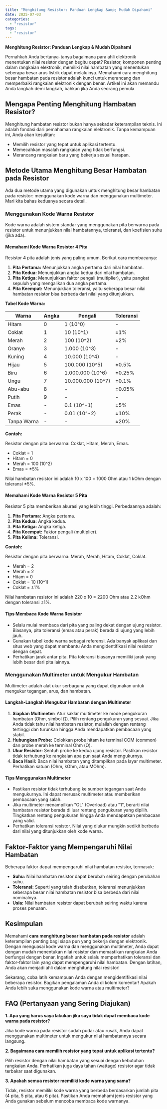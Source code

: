 ```yaml
---
title: "Menghitung Resistor: Panduan Lengkap &amp; Mudah Dipahami"
date: 2025-07-03
categories: 
  - "resistor"
tags: 
  - "resistor"
---
```


**Menghitung Resistor: Panduan Lengkap & Mudah Dipahami**

Pernahkah Anda bertanya-tanya bagaimana para ahli elektronik menentukan nilai resistor dengan begitu cepat? Resistor, komponen penting dalam rangkaian elektronik, memiliki nilai hambatan yang menentukan seberapa besar arus listrik dapat melaluinya. Memahami cara menghitung besar hambatan pada resistor adalah kunci untuk merancang dan memperbaiki rangkaian elektronik dengan benar. Artikel ini akan memandu Anda langkah demi langkah, bahkan jika Anda seorang pemula.

## Mengapa Penting Menghitung Hambatan Resistor?

Menghitung hambatan resistor bukan hanya sekadar keterampilan teknis. Ini adalah fondasi dari pemahaman rangkaian elektronik. Tanpa kemampuan ini, Anda akan kesulitan:

- Memilih resistor yang tepat untuk aplikasi tertentu.
- Memecahkan masalah rangkaian yang tidak berfungsi.
- Merancang rangkaian baru yang bekerja sesuai harapan.

## Metode Utama Menghitung Besar Hambatan pada Resistor

Ada dua metode utama yang digunakan untuk menghitung besar hambatan pada resistor: menggunakan kode warna dan menggunakan multimeter. Mari kita bahas keduanya secara detail.

### Menggunakan Kode Warna Resistor

Kode warna adalah sistem standar yang menggunakan pita berwarna pada resistor untuk menunjukkan nilai hambatannya, toleransi, dan koefisien suhu (jika ada).

#### Memahami Kode Warna Resistor 4 Pita

Resistor 4 pita adalah jenis yang paling umum. Berikut cara membacanya:

1. **Pita Pertama:** Menunjukkan angka pertama dari nilai hambatan.
2. **Pita Kedua:** Menunjukkan angka kedua dari nilai hambatan.
3. **Pita Ketiga:** Menunjukkan faktor pengali (multiplier), yaitu pangkat sepuluh yang mengalikan dua angka pertama.
4. **Pita Keempat:** Menunjukkan toleransi, yaitu seberapa besar nilai hambatan resistor bisa berbeda dari nilai yang ditunjukkan.

**Tabel Kode Warna:**

| Warna | Angka | Pengali | Toleransi |
| --- | --- | --- | --- |
| Hitam | 0 | 1 (10^0) | \- |
| Coklat | 1 | 10 (10^1) | ±1% |
| Merah | 2 | 100 (10^2) | ±2% |
| Oranye | 3 | 1.000 (10^3) | \- |
| Kuning | 4 | 10.000 (10^4) | \- |
| Hijau | 5 | 100.000 (10^5) | ±0.5% |
| Biru | 6 | 1.000.000 (10^6) | ±0.25% |
| Ungu | 7 | 10.000.000 (10^7) | ±0.1% |
| Abu-abu | 8 | \- | ±0.05% |
| Putih | 9 | \- | \- |
| Emas | \- | 0.1 (10^-1) | ±5% |
| Perak | \- | 0.01 (10^-2) | ±10% |
| Tanpa Warna | \- | \- | ±20% |

**Contoh:**

Resistor dengan pita berwarna: Coklat, Hitam, Merah, Emas.

- Coklat = 1
- Hitam = 0
- Merah = 100 (10^2)
- Emas = ±5%

Nilai hambatan resistor ini adalah 10 x 100 = 1000 Ohm atau 1 kOhm dengan toleransi ±5%.

#### Memahami Kode Warna Resistor 5 Pita

Resistor 5 pita memberikan akurasi yang lebih tinggi. Perbedaannya adalah:

1. **Pita Pertama:** Angka pertama.
2. **Pita Kedua:** Angka kedua.
3. **Pita Ketiga:** Angka ketiga.
4. **Pita Keempat:** Faktor pengali (multiplier).
5. **Pita Kelima:** Toleransi.

**Contoh:**

Resistor dengan pita berwarna: Merah, Merah, Hitam, Coklat, Coklat.

- Merah = 2
- Merah = 2
- Hitam = 0
- Coklat = 10 (10^1)
- Coklat = ±1%

Nilai hambatan resistor ini adalah 220 x 10 = 2200 Ohm atau 2.2 kOhm dengan toleransi ±1%.

#### Tips Membaca Kode Warna Resistor

- Selalu mulai membaca dari pita yang paling dekat dengan ujung resistor. Biasanya, pita toleransi (emas atau perak) berada di ujung yang lebih jauh.
- Gunakan tabel kode warna sebagai referensi. Ada banyak aplikasi dan situs web yang dapat membantu Anda mengidentifikasi nilai resistor dengan cepat.
- Perhatikan jarak antar pita. Pita toleransi biasanya memiliki jarak yang lebih besar dari pita lainnya.

### Menggunakan Multimeter untuk Mengukur Hambatan

Multimeter adalah alat ukur serbaguna yang dapat digunakan untuk mengukur tegangan, arus, dan hambatan.

#### Langkah-Langkah Mengukur Hambatan dengan Multimeter

1. **Siapkan Multimeter:** Atur saklar multimeter ke mode pengukuran hambatan (Ohm, simbol Ω). Pilih rentang pengukuran yang sesuai. Jika Anda tidak tahu nilai hambatan resistor, mulailah dengan rentang tertinggi dan turunkan hingga Anda mendapatkan pembacaan yang stabil.
2. **Hubungkan Probe:** Colokkan probe hitam ke terminal COM (common) dan probe merah ke terminal Ohm (Ω).
3. **Ukur Resistor:** Sentuh probe ke kedua ujung resistor. Pastikan resistor tidak terhubung ke rangkaian apa pun saat Anda mengukurnya.
4. **Baca Hasil:** Baca nilai hambatan yang ditampilkan pada layar multimeter. Perhatikan satuan (Ohm, kOhm, atau MOhm).

#### Tips Menggunakan Multimeter

- Pastikan resistor tidak terhubung ke sumber tegangan saat Anda mengukurnya. Ini dapat merusak multimeter atau memberikan pembacaan yang salah.
- Jika multimeter menampilkan "OL" (Overload) atau "1", berarti nilai hambatan resistor berada di luar rentang pengukuran yang dipilih. Tingkatkan rentang pengukuran hingga Anda mendapatkan pembacaan yang valid.
- Perhatikan toleransi resistor. Nilai yang diukur mungkin sedikit berbeda dari nilai yang ditunjukkan oleh kode warna.

## Faktor-Faktor yang Mempengaruhi Nilai Hambatan

Beberapa faktor dapat mempengaruhi nilai hambatan resistor, termasuk:

- **Suhu:** Nilai hambatan resistor dapat berubah seiring dengan perubahan suhu.
- **Toleransi:** Seperti yang telah disebutkan, toleransi menunjukkan seberapa besar nilai hambatan resistor bisa berbeda dari nilai nominalnya.
- **Usia:** Nilai hambatan resistor dapat berubah seiring waktu karena proses penuaan.

## Kesimpulan

Memahami **cara menghitung besar hambatan pada resistor** adalah keterampilan penting bagi siapa pun yang bekerja dengan elektronik. Dengan menguasai kode warna dan menggunakan multimeter, Anda dapat dengan mudah menentukan nilai resistor dan memastikan rangkaian Anda berfungsi dengan benar. Ingatlah untuk selalu memperhatikan toleransi dan faktor-faktor lain yang dapat mempengaruhi nilai hambatan. Dengan latihan, Anda akan menjadi ahli dalam menghitung nilai resistor!

Sekarang, coba latih kemampuan Anda dengan mengidentifikasi nilai beberapa resistor. Bagikan pengalaman Anda di kolom komentar! Apakah Anda lebih suka menggunakan kode warna atau multimeter?

## FAQ (Pertanyaan yang Sering Diajukan)

**1\. Apa yang harus saya lakukan jika saya tidak dapat membaca kode warna pada resistor?**

Jika kode warna pada resistor sudah pudar atau rusak, Anda dapat menggunakan multimeter untuk mengukur nilai hambatannya secara langsung.

**2\. Bagaimana cara memilih resistor yang tepat untuk aplikasi tertentu?**

Pilih resistor dengan nilai hambatan yang sesuai dengan kebutuhan rangkaian Anda. Perhatikan juga daya tahan (wattage) resistor agar tidak terbakar saat digunakan.

**3\. Apakah semua resistor memiliki kode warna yang sama?**

Tidak, resistor memiliki kode warna yang berbeda berdasarkan jumlah pita (4 pita, 5 pita, atau 6 pita). Pastikan Anda memahami jenis resistor yang Anda gunakan sebelum mencoba membaca kode warnanya.
